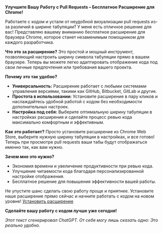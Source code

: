 **Улучшите Вашу Работу с Pull Requests – Бесплатное Расширение для Chrome!**

Работаете с кодом и устали от неудобной визуализации pull requests из-за различий в ширине табуляции? У меня есть отличное решение для вас! Представляю вашему вниманию бесплатное расширение для браузера Chrome, которое станет незаменимым помощником для каждого разработчика.

**Что это за расширение?**
Это простой и мощный инструмент, позволяющий настроить ширину символа табуляции прямо в вашем браузере. Теперь вы можете легко адаптировать отображение кода под свои личные предпочтения или требования вашего проекта.

**Почему это так удобно?**
- **Универсальность:** Расширение работает с любыми системами управления версиями, такими как GitHub, Bitbucket, GitLab и другие.
- **Простота в использовании:** Установите расширение в пару кликов и наслаждайтесь удобной работой с кодом без необходимости дополнительных настроек.
- **Настройка под себя:** Выберите оптимальную ширину табуляции в настройках расширения и сделайте процесс ревью кода максимально комфортным и эффективным.

**Как это работает?**
Просто установите расширение из Chrome Web Store, выберите нужную ширину табуляции в настройках, и все готово! Теперь при просмотре pull requests ваши табы будут отображаться именно так, как вам нужно.

**Зачем мне это нужно?**
- Экономия времени и увеличение продуктивности при ревью кода.
- Улучшение читаемости кода благодаря персонализированной настройке отображения.
- Бесплатное решение для повышения эффективности вашей работы.

Не упустите шанс сделать свою работу проще и приятнее. Установите наше расширение прямо сейчас и начните работать с кодом на новом уровне! [Установить расширение](https://chromewebstore.google.com/detail/tabsize-tab-width-extensi/inljipofhnbnafffhllppdcbjapaapnl)

**Сделайте вашу работу с кодом лучше уже сегодня!**

*Этот текст сгенерировал ChatGPT. От себя могу лишь сказать одно: Это реально удобно.*
